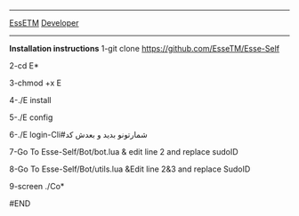 **************************************
[EssETM](https://t.me/EsseTM)
[Developer](Https://T.me/Sudo_Hack)
***************************************
**Installation instructions**
1-git clone https://github.com/EsseTM/Esse-Self

2-cd E*

3-chmod +x E

4-./E install

5-./E config

6-./E login-Cli#شمارتونو بدید و بعدش کد

7-Go To Esse-Self/Bot/bot.lua & edit line 2 and replace sudoID

8-Go To Esse-Self/Bot/utils.lua &Edit line 2&3 and replace SudoID

9-screen ./Co*

#END
